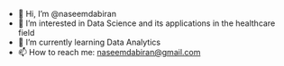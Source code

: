 - 👋 Hi, I’m @naseemdabiran
- 👀 I’m interested in Data Science and its applications in the healthcare field
- 🌱 I’m currently learning Data Analytics
- 📫 How to reach me: naseemdabiran@gmail.com

<!---
naseemdabiran/naseemdabiran is a ✨ special ✨ repository because its `README.md` (this file) appears on your GitHub profile.
You can click the Preview link to take a look at your changes.
--->

